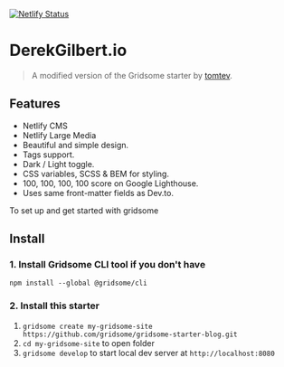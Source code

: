 [![Netlify Status](https://api.netlify.com/api/v1/badges/09546ba9-e3f9-4ec1-84ef-db558bd41a26/deploy-status)](https://app.netlify.com/sites/derekgilbert/deploys)

# DerekGilbert.io

> A modified version of the Gridsome starter by [tomtev](https://github.com/tomtev). 

## Features
- Netlify CMS
- Netlify Large Media
- Beautiful and simple design.
- Tags support.
- Dark / Light toggle.
- CSS variables, SCSS & BEM for styling.
- 100, 100, 100, 100 score on Google Lighthouse.
- Uses same front-matter fields as Dev.to.



To set up and get started with gridsome

## Install

### 1. Install Gridsome CLI tool if you don't have

`npm install --global @gridsome/cli`

### 2. Install this starter

1. `gridsome create my-gridsome-site https://github.com/gridsome/gridsome-starter-blog.git`
2. `cd my-gridsome-site` to open folder
3. `gridsome develop` to start local dev server at `http://localhost:8080`
